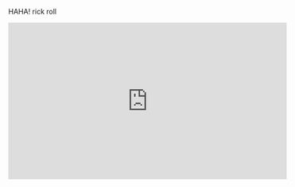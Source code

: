 HAHA! rick roll
<iframe width="560" height="315" src="https://www.youtube-nocookie.com/embed/dQw4w9WgXcQ?controls=0" frameborder="0" allow="accelerometer; autoplay; clipboard-write; encrypted-media; gyroscope; picture-in-picture" allowfullscreen></iframe>
